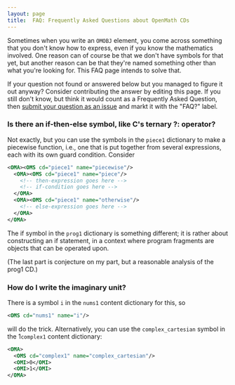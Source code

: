 ```yaml
---
layout: page
title:  FAQ: Frequently Asked Questions about OpenMath CDs
---
```

Sometimes when you write an `OMOBJ` element, you come across something that you don't know how to express, even if you know the mathematics involved. One reason can of course be that we don't have symbols for that yet, but another reason can be that they're named something other than what you're looking for. This FAQ page intends to solve that.

If your question not found or answered below but you managed to figure it out anyway? Consider contributing the answer by editing this page. If you still don't know, but think it would count as a Frequently Asked Question, then [submit your question as an issue](https://github.com/openmath/CDs/issues) and markt it with the "FAQ?" label.

### Is there an if-then-else symbol, like C's ternary ?: operator?

Not exactly, but you can use the symbols in the `piece1` dictionary to make a piecewise function, i.e., one that is put together from several expressions, each with its own guard condition. Consider

```XML
<OMA><OMS cd="piece1" name="piecewise"/>
  <OMA><OMS cd="piece1" name="piece"/>
    <!-- then-expression goes here -->
    <!-- if-condition goes here -->
  </OMA>
  <OMA><OMS cd="piece1" name="otherwise"/>
    <!-- else-expression goes here -->
  </OMA>
</OMA>
```

The if symbol in the `prog1` dictionary is something different; it is rather about constructing an if statement, in a context where program fragments are objects that can be operated upon.

(The last part is conjecture on my part, but a reasonable analysis of the prog1 CD.)

### How do I write the imaginary unit?

There is a symbol `i` in the `nums1` content dictionary for this, so
```XML
<OMS cd="nums1" name="i"/>
```
will do the trick. Alternatively, you can use the `complex_cartesian` symbol in the 1`complex1` content dictionary:
```XML
<OMA>
  <OMS cd="complex1" name="complex_cartesian"/>
  <OMI>0</OMI>
  <OMI>1</OMI>
</OMA>
```

